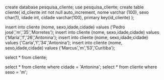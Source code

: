 create database pesquisa_cliente;
use pesquisa_cliente;
create table cliente(
id_cliente int not null auto_increment,
nome varchar (100),
sexo char(1),
idade int,
cidade varchar(100),
primary key(id_cliente)
);

insert into cliente (nome, sexo,idade,cidade) values
('Pedro josé','m','35','Morretes');
insert into cliente (nome, sexo,idade,cidade) values
('Maria','f','26','Antonina');
insert into cliente (nome, sexo,idade,cidade) values
('Carla','f','34','Antonina');
insert into cliente (nome, sexo,idade,cidade) values
('Marcus','m','53','Curitiba');

select * from cliente;

select * from cliente where cidade = 'Antonina';
select * from cliente where sexo = 'm';
